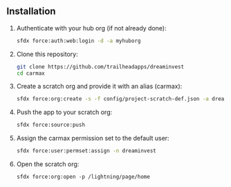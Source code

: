 ## Installation

1.  Authenticate with your hub org (if not already done):

    ```zsh
    sfdx force:auth:web:login -d -a myhuborg
    ```

1.  Clone this repository:

    ```zsh
    git clone https://github.com/trailheadapps/dreaminvest
    cd carmax
    ```

1.  Create a scratch org and provide it with an alias (carmax):

    ```zsh
    sfdx force:org:create -s -f config/project-scratch-def.json -a dreaminvest
    ```

1.  Push the app to your scratch org:

    ```zsh
    sfdx force:source:push
    ```

1.  Assign the carmax permission set to the default user:

    ```zsh
    sfdx force:user:permset:assign -n dreaminvest
    ```

1.  Open the scratch org:
    ```
    sfdx force:org:open -p /lightning/page/home
    ```
